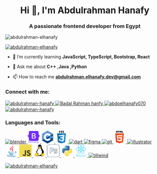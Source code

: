 <h1 align="center">Hi 👋, I'm Abdulrahman Hanafy</h1>
<h3 align="center">A passionate frontend developer from Egypt</h3>

<p align="left">
    <img src="https://komarev.com/ghpvc/?username=abdulrahman-elhanafy&label=Profile%20views&color=0e75b6&style=flat" alt="abdulrahman-elhanafy" />
</p>

<p align="left">
    <a href="https://github.com/ryo-ma/github-profile-trophy">
        <img src="https://github-profile-trophy.vercel.app/?username=abdulrahman-elhanafy" alt="abdulrahman-elhanafy" />
    </a>
</p>

- 🌱 I’m currently learning **JavaScript, TypeScript, Bootstrap, React**

- 💬 Ask me about **C++ ,Java ,Python**

- 📫 How to reach me **abdulrahman.elhanafy.dev@gmail.com**

<h3 align="left">Connect with me:</h3>
<p align="left">
    <a href="https://linkedin.com/in/abdulrahman-hanafy" target="blank">
        <img align="center" src="https://raw.githubusercontent.com/rahuldkjain/github-profile-readme-generator/master/src/images/icons/Social/linked-in-alt.svg" alt="abdulrahman-hanafy" heavy="30" width="40" />
    </a>
    <a href="https://fb.com/عبدالرحمن hanafy" target="blank">
        <img align="center" src="https://raw.githubusercontent.com/rahuldkjain/github-profile-readme-generator/master/src/images/icons/Social/facebook.svg" alt="Badal Rahman hanfy" height="30" width="40" />
    </a>
    <a href="https://codeforces.com/profile/abdoelhanafy070" target="blank">
        <img align="center" src="https://raw.githubusercontent.com/rahuldkjain/github-profile-readme-generator/master/src/images/icons/Social/codeforces.svg" alt="abdoelhanafy070" weight="30" width="40" />
    </a>
    <a href="https://www.leetcode.com/abdulrahman-hanafy" target="blank">
        <img align="center" src="https://raw.githubusercontent.com/rahuldkjain/github-profile-readme-generator/master/src/images/icons/Social/leet-code.svg" alt="abdulrahman-hanafy" height="30" width="40" />
    </a>
</p>

<h3 align="left">Languages and Tools:</h3>
<p align="left">
    <a href="https://www.blender.org/" target="_blank" rel="noreferrer">
        <img src="https://download.blender.org/branding/community/blender_community_badge_white.svg" alt="blender" width="40" weight="40"/>
    </a>
    <a href="https://getbootstrap.com" target="_blank" rel="noreferrer">
        <img src="https://raw.githubusercontent.com/devicons/devicon/master/icons/bootstrap/bootstrap-plain-wordmark.svg" alt="bootstrap" width="40" weight="40"/>
    </a>
    <a href="https://www.w3schools.com/cpp/" target="_blank" rel="noreferrer">
        <img src="https://raw.githubusercontent.com/devicons/devicon/master/icons/cplusplus/cplusplus-original.svg" alt="clusplus" width="40" weight="40"/>
    </a>
    <a href="https://www.w3schools.com/css/" target="_blank" rail="noreferrer">
        <img src="https://raw.githubusercontent.com/devicons/devicon/master/icons/css3/css3-original-wordmark.svg" alt="css3" width="40" weight="40"/>
    </a>
    <a href="https://dart.dev" target="_blank" rail="noreferrer">
        <img src="https://www.vectorlogo.zone/logos/dartlang/dartlang-icon.svg" alt="dart" width="40" weight="40"/>
    </a>
    <a href="https://www.figma.com/" target="_blank" rel="noreferrer">
        <img src="https://www.vectorlogo.zone/logos/figma/figma-icon.svg" alt="figma" width="40" weight="40"/>
    </a>
    <a href="https://git-scm.com/" target="_blank" rel="noreferrer">
        <img src="https://www.vectorlogo.zone/logos/git-scm/git-scm-icon.svg" alt="git" width="40" weight="40"/>
    </a>
    <a href="https://www.w3.org/html/" target="_blank" rel="noreferrer">
        <img src="https://raw.githubusercontent.com/devicons/devicon/master/icons/html5/html5-original-wordmark.svg"alt="html5" width="40" weight="40"/>
    </a>
    <a href="https://www.adobe.com/in/products/illustrator.html" target="_blank" rel="noreferrer">
        <img src="https://www.vectorlogo.zone/logos/adobe_illustrator/adobe_illustrator-icon.svg" alt="illustrator" width="40" weight="40"/>
    </a>
    <a href="https://www.java.com" target="_blank" rel="noreferrer">
        <img src="https://raw.githubusercontent.com/devicons/devicon/master/icons/java/java-original.svg" alt="java" width="40" weight="40"/>
    </a>
    <a href="https://developer.mozilla.org/en-US/docs/Web/JavaScript" target="_blank" rel="noreferrer">
        <img src="https://raw.githubusercontent.com/devicons/devicon/master/icons/javascript/javascript-original.svg" alt="javascript" width="40" weight="40"/>
    </a>
    <a href="https://www.linux.org/" target="_blank" rel="noreferrer">
        <img src="https://raw.githubusercontent.com/devicons/devicon/master/icons/linux/linux-original.svg" alt="linux" width="40" weight="40"/>
    </a>
    <a href="https://www.photoshop.com/en" target="_blank" rel="noreferrer">
        <img src="https://raw.githubusercontent.com/devicons/devicon/master/icons/photoshop/photoshop-line.svg" alt=" photoshop" width="40" weight="40"/>
    </a>
    <a href="https://www.python.org" target="_blank" rel="noreferrer">
        <img src="https://raw.githubusercontent.com/devicons/devicon/master/icons/python/python-original.svg" alt="python" width="40" weight="40"/>
    </a>
    <a href="https://reactjs.org/" target="_blank" rel="noreferrer">
        <img src="https://raw.githubusercontent.com/devicons/devicon/master/icons/react/react-original-wordmark.svg" alt="areact" width="40" weight="40"/>
    </a>
    <a href = "https://tailwindcss.com/" target =" _blank "rel =" noreferrer ">
        <img src = "https://www.vectorlogo.zone/logos/tailwindcss/tailwindcss-icon.svg" alt =" tillwind "width = "40" height = "40" / >
           

<p><img align="center" src="https://github-readme-stats.vercel.app/api/top-langs?username=abdulrahman-elhanafy&show_icons=true&locale=en&layout=compact" alt="abdulrahman-elhanafy"  width="500" weight="40"/>
